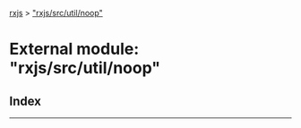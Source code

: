 [rxjs](../README.md) > ["rxjs/src/util/noop"](../modules/_rxjs_src_util_noop_.md)

# External module: "rxjs/src/util/noop"

## Index

---

